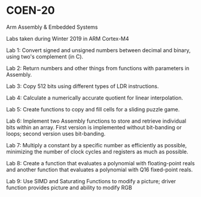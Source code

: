 # COEN-20

Arm Assembly &amp; Embedded Systems

Labs taken during Winter 2019 in ARM Cortex-M4

Lab 1: Convert signed and unsigned numbers between decimal and binary, using two's complement (in C).

Lab 2: Return numbers and other things from functions with parameters in Assembly.

Lab 3: Copy 512 bits using different types of LDR instructions.

Lab 4: Calculate a numerically accurate quotient for linear interpolation.

Lab 5: Create functions to copy and fill cells for a sliding puzzle game.

Lab 6: Implement two Assembly functions to store and retrieve individual bits within an array. First version is implemented without bit-banding or loops; second version uses bit-banding.

Lab 7: Multiply a constant by a specific number as efficiently as possible, minimizing the number of clock cycles and registers as much as possible.

Lab 8: Create a function that evaluates a polynomial with floating-point reals and another function that evaluates a polynomial with Q16 fixed-point reals.

Lab 9: Use SIMD and Saturating Functions to modify a picture; driver function provides picture and ability to modify RGB
